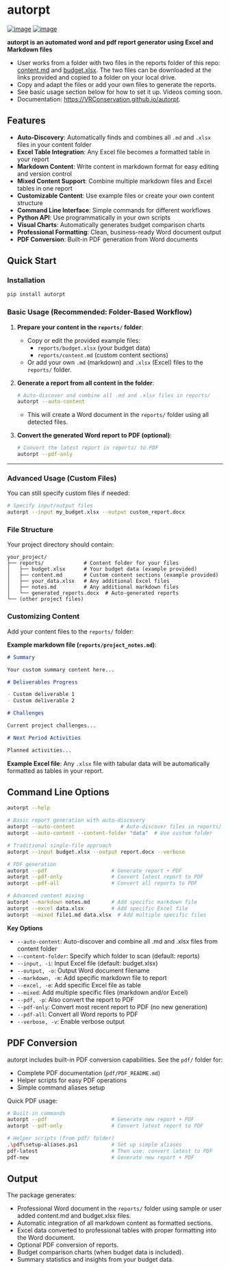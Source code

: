 # autorpt

[![image](https://img.shields.io/pypi/v/autorpt.svg)](https://pypi.python.org/pypi/autorpt)
[![image](https://img.shields.io/badge/License-MIT-yellow.svg)](https://opensource.org/licenses/MIT)

**autorpt is an automated word and pdf report generator using Excel and Markdown files**

- User works from a folder with two files in the reports folder of this repo: [content.md](https://github.com/VRConservation/autorpt/blob/main/reports/content.md) and [budget.xlsx](https://github.com/VRConservation/autorpt/blob/main/reports/budget.xlsx). The two files can be downloaded at the links provided and copied to a folder on your local drive.
- Copy and adapt the files or add your own files to generate the reports. 
- See basic usage section below for how to set it up. Videos coming soon.
- Documentation: https://VRConservation.github.io/autorpt.

## Features

- **Auto-Discovery**: Automatically finds and combines all `.md` and `.xlsx` files in your content folder
- **Excel Table Integration**: Any Excel file becomes a formatted table in your report
- **Markdown Content**: Write content in markdown format for easy editing and version control
- **Mixed Content Support**: Combine multiple markdown files and Excel tables in one report
- **Customizable Content**: Use example files or create your own content structure
- **Command Line Interface**: Simple commands for different workflows
- **Python API**: Use programmatically in your own scripts
- **Visual Charts**: Automatically generates budget comparison charts
- **Professional Formatting**: Clean, business-ready Word document output
- **PDF Conversion**: Built-in PDF generation from Word documents

## Quick Start

### Installation

```bash
pip install autorpt
```

### Basic Usage (Recommended: Folder-Based Workflow)

1. **Prepare your content in the `reports/` folder**:

    - Copy or edit the provided example files:
        - `reports/budget.xlsx` (your budget data)
        - `reports/content.md` (custom content sections)
    - Or add your own `.md` (markdown) and `.xlsx` (Excel) files to the `reports/` folder.

2. **Generate a report from all content in the folder**:

    ```bash
    # Auto-discover and combine all .md and .xlsx files in reports/
    autorpt --auto-content
    ```

    - This will create a Word document in the `reports/` folder using all detected files.

3. **Convert the generated Word report to PDF (optional)**:

    ```bash
    # Convert the latest report in reports/ to PDF
    autorpt --pdf-only
    ```

---

### Advanced Usage (Custom Files)

You can still specify custom files if needed:

```bash
# Specify input/output files
autorpt --input my_budget.xlsx --output custom_report.docx
```

### File Structure

Your project directory should contain:

```
your_project/
├── reports/             # Content folder for your files
│   ├── budget.xlsx      # Your budget data (example provided)
│   ├── content.md       # Custom content sections (example provided)
│   ├── your_data.xlsx   # Any additional Excel files
│   ├── notes.md         # Any additional markdown files
│   └── generated_reports.docx  # Auto-generated reports
└── (other project files)
```

### Customizing Content

Add your content files to the `reports/` folder:

**Example markdown file (`reports/project_notes.md`)**:

```markdown
# Summary

Your custom summary content here...

# Deliverables Progress

- Custom deliverable 1
- Custom deliverable 2

# Challenges

Current project challenges...

# Next Period Activities

Planned activities...
```

**Example Excel file**: Any `.xlsx` file with tabular data will be automatically formatted as tables in your report.

## Command Line Options

```bash
autorpt --help

# Basic report generation with auto-discovery
autorpt --auto-content               # Auto-discover files in reports/
autorpt --auto-content --content-folder "data"  # Use custom folder

# Traditional single-file approach
autorpt --input budget.xlsx --output report.docx --verbose

# PDF generation
autorpt --pdf                     # Generate report + PDF
autorpt --pdf-only                # Convert latest report to PDF
autorpt --pdf-all                 # Convert all reports to PDF

# Advanced content mixing
autorpt --markdown notes.md       # Add specific markdown file
autorpt --excel data.xlsx         # Add specific Excel file
autorpt --mixed file1.md data.xlsx  # Add multiple specific files
```

**Key Options**

- `--auto-content`: Auto-discover and combine all .md and .xlsx files from content folder
- `--content-folder`: Specify which folder to scan (default: reports)
- `--input, -i`: Input Excel file (default: budget.xlsx)
- `--output, -o`: Output Word document filename
- `--markdown, -m`: Add specific markdown file to report
- `--excel, -e`: Add specific Excel file as table
- `--mixed`: Add multiple specific files (markdown and/or Excel)
- `--pdf, -p`: Also convert the report to PDF
- `--pdf-only`: Convert most recent report to PDF (no new generation)
- `--pdf-all`: Convert all Word reports to PDF
- `--verbose, -v`: Enable verbose output

## PDF Conversion

autorpt includes built-in PDF conversion capabilities. See the `pdf/` folder for:

- Complete PDF documentation (`pdf/PDF_README.md`)
- Helper scripts for easy PDF operations
- Simple command aliases setup

Quick PDF usage:

```bash
# Built-in commands
autorpt --pdf                     # Generate new report + PDF
autorpt --pdf-only                # Convert latest report to PDF

# Helper scripts (from pdf/ folder)
.\pdf\setup-aliases.ps1           # Set up simple aliases
pdf-latest                        # Then use: convert latest to PDF
pdf-new                           # Generate new report + PDF
```

## Output

The package generates:

- Professional Word document in the `reports/` folder using sample or user added content.md and budget.xlsx files.
- Automatic integration of all markdown content as formatted sections.
- Excel data converted to professional tables with proper formatting into the Word document.
- Optional PDF conversion of reports.
- Budget comparison charts (when budget data is included).
- Summary statistics and insights from your budget data.

